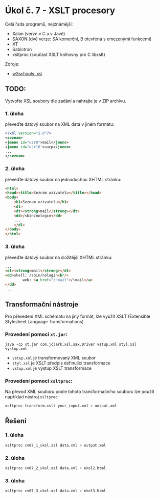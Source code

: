# Úkol č. 7 - XSLT procesory
Celá řada programů, nejznámější:
- Xalan (verze v C a v Javě)
- SAXON (dvě verze: SA komerční, B otevřená 
s omezenými funkcemi)
- XT
- Sablotron
- xsltproc (součást XSLT knihovny pro C libxslt)

Zdroje:
- [w3schools: xsl](https://www.w3schools.com/xml/xsl_intro.asp)

## TODO:
Vytvořte XSL soubory dle zadání a nahrajte je v ZIP archivu.

### 1. úloha
převeďte datový soubor na XML data v jiném 
formátu:

```xml
<?xml version="1.0"?>
<seznam>
<jmeno id="usr8">mail</jmeno>
<jmeno id="usr10">uucp</jmeno>
...
</seznam>
```

### 2. úloha
převeďte datový soubor na jednoduchou 
XHTML stránku:

```html
<html>
<head><title>Seznam uzivatelu</title></head>
<body>
    <h1>Seznam uzivatelu</h1>
    <dl>
    <dt><strong>mail</strong></dt>
    <dd>/sbin/nologin</dd>
    ...
    </dl>
</body>
</html>
```

### 3. úloha
převeďte datový soubor na složitější XHTML 
stránku:

```html
...
<dt><strong>mail</strong></dt>
<dd>shell: /sbin/nologin<br/>
        web: <a href="/~mail">/~mail</a>
</dd>
...
```

## Transformační nástroje
Pro převedení XML schématu na jiný formát, lze využít XSLT (Extensible Stylesheet Language Transformations).

### Provedení pomocí `xt.jar`:
`java -cp xt.jar com.jclark.xsl.sax.Driver vstup.xml styl.xsl vystup.xml`

- `vstup.xml` je transformovaný XML soubor
- `styl.xsl` je XSLT předpis definující transformace
- `vstup.xml` je výstup XSLT transformace

### Provedení pomocí `xsltproc`:
Na převod XML souboru podle tohoto transformačního souboru lze použít například nástroj `xsltproc`:

```bash
xsltproc transform.xslt your_input.xml > output.xml
```

## Řešení

### 1. úloha

```bash
xsltproc cv07_1_ukol.xsl data.xml > output.xml
```

### 2. úloha

```bash
xsltproc cv07_2_ukol.xsl data.xml > ukol2.html
```

### 3. úloha

```bash
xsltproc cv07_3_ukol.xsl data.xml > ukol3.html
```
